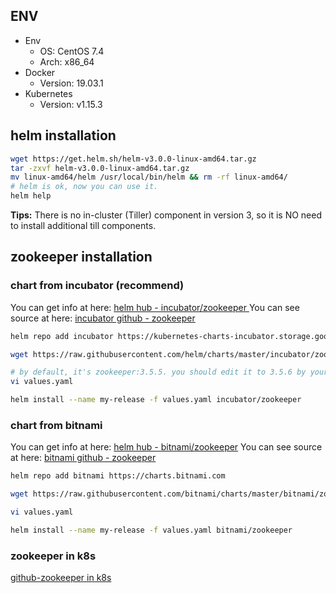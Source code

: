 ## ENV
- Env
  - OS: CentOS 7.4
  - Arch: x86_64
- Docker
  - Version: 19.03.1
- Kubernetes
  - Version: v1.15.3

## helm installation
``` bash
wget https://get.helm.sh/helm-v3.0.0-linux-amd64.tar.gz
tar -zxvf helm-v3.0.0-linux-amd64.tar.gz
mv linux-amd64/helm /usr/local/bin/helm && rm -rf linux-amd64/
# helm is ok, now you can use it.
helm help
```
**Tips:** There is no in-cluster (Tiller) component in version 3, so it is NO need to install additional till components.

## zookeeper installation
### chart from incubator (recommend)
You can get info at here: [ helm hub - incubator/zookeeper ](https://hub.helm.sh/charts/incubator/zookeeper)
You can see source at here: [incubator github - zookeeper](https://github.com/bitnami/charts/tree/master/bitnami/zookeeper)
```bash
helm repo add incubator https://kubernetes-charts-incubator.storage.googleapis.com

wget https://raw.githubusercontent.com/helm/charts/master/incubator/zookeeper/values.yaml

# by default, it's zookeeper:3.5.5. you should edit it to 3.5.6 by yourself
vi values.yaml

helm install --name my-release -f values.yaml incubator/zookeeper
```
### chart from bitnami
You can get info at here: [helm hub - bitnami/zookeeper](https://hub.helm.sh/charts/bitnami/zookeeper)
You can see source at here: [bitnami github - zookeeper](https://github.com/bitnami/charts/tree/master/bitnami/zookeeper)
```bash
helm repo add bitnami https://charts.bitnami.com

wget https://raw.githubusercontent.com/bitnami/charts/master/bitnami/zookeeper/values.yaml

vi values.yaml

helm install --name my-release -f values.yaml bitnami/zookeeper
```
### zookeeper in k8s

[github-zookeeper in k8s](https://github.com/JackZxj/zookeeper-in-k8s)

